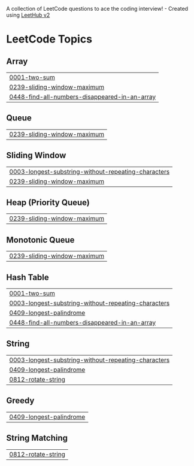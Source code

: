 A collection of LeetCode questions to ace the coding interview! - Created using [LeetHub v2](https://github.com/arunbhardwaj/LeetHub-2.0)
<!---LeetCode Topics Start-->
# LeetCode Topics
## Array
|  |
| ------- |
| [0001-two-sum](https://github.com/Arunesh9952/LeetCode-Problems/tree/master/0001-two-sum) |
| [0239-sliding-window-maximum](https://github.com/Arunesh9952/LeetCode-Problems/tree/master/0239-sliding-window-maximum) |
| [0448-find-all-numbers-disappeared-in-an-array](https://github.com/Arunesh9952/LeetCode-Problems/tree/master/0448-find-all-numbers-disappeared-in-an-array) |
## Queue
|  |
| ------- |
| [0239-sliding-window-maximum](https://github.com/Arunesh9952/LeetCode-Problems/tree/master/0239-sliding-window-maximum) |
## Sliding Window
|  |
| ------- |
| [0003-longest-substring-without-repeating-characters](https://github.com/Arunesh9952/LeetCode-Problems/tree/master/0003-longest-substring-without-repeating-characters) |
| [0239-sliding-window-maximum](https://github.com/Arunesh9952/LeetCode-Problems/tree/master/0239-sliding-window-maximum) |
## Heap (Priority Queue)
|  |
| ------- |
| [0239-sliding-window-maximum](https://github.com/Arunesh9952/LeetCode-Problems/tree/master/0239-sliding-window-maximum) |
## Monotonic Queue
|  |
| ------- |
| [0239-sliding-window-maximum](https://github.com/Arunesh9952/LeetCode-Problems/tree/master/0239-sliding-window-maximum) |
## Hash Table
|  |
| ------- |
| [0001-two-sum](https://github.com/Arunesh9952/LeetCode-Problems/tree/master/0001-two-sum) |
| [0003-longest-substring-without-repeating-characters](https://github.com/Arunesh9952/LeetCode-Problems/tree/master/0003-longest-substring-without-repeating-characters) |
| [0409-longest-palindrome](https://github.com/Arunesh9952/LeetCode-Problems/tree/master/0409-longest-palindrome) |
| [0448-find-all-numbers-disappeared-in-an-array](https://github.com/Arunesh9952/LeetCode-Problems/tree/master/0448-find-all-numbers-disappeared-in-an-array) |
## String
|  |
| ------- |
| [0003-longest-substring-without-repeating-characters](https://github.com/Arunesh9952/LeetCode-Problems/tree/master/0003-longest-substring-without-repeating-characters) |
| [0409-longest-palindrome](https://github.com/Arunesh9952/LeetCode-Problems/tree/master/0409-longest-palindrome) |
| [0812-rotate-string](https://github.com/Arunesh9952/LeetCode-Problems/tree/master/0812-rotate-string) |
## Greedy
|  |
| ------- |
| [0409-longest-palindrome](https://github.com/Arunesh9952/LeetCode-Problems/tree/master/0409-longest-palindrome) |
## String Matching
|  |
| ------- |
| [0812-rotate-string](https://github.com/Arunesh9952/LeetCode-Problems/tree/master/0812-rotate-string) |
<!---LeetCode Topics End-->